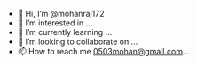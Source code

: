 - 👋 Hi, I’m @mohanraj172
- 👀 I’m interested in ...
- 🌱 I’m currently learning ...
- 💞️ I’m looking to collaborate on ...
- 📫 How to reach me  0503mohan@gmail.com...

<!---
mohanraj172/mohanraj172 is a ✨ special ✨ repository because its `README.md` (this file) appears on your GitHub profile.
You can click the Preview link to take a look at your changes.
--->
